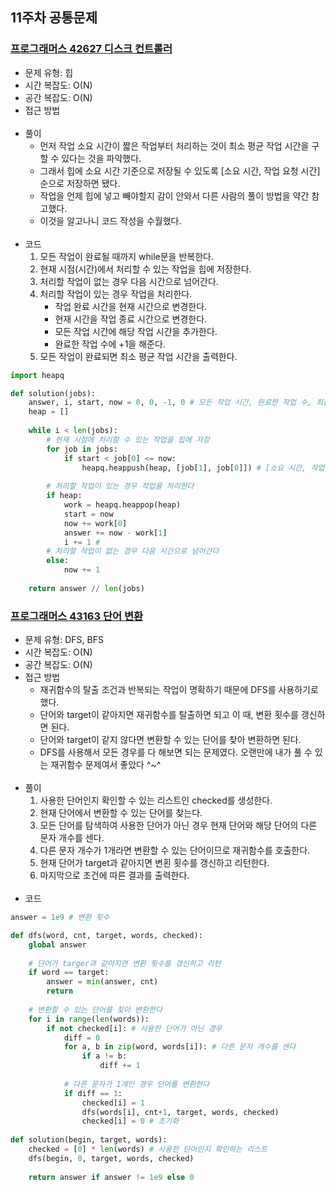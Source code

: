 ## 11주차 공통문제
### [프로그래머스 42627 디스크 컨트롤러](https://programmers.co.kr/learn/courses/30/lessons/42627)
- 문제 유형: 힙
- 시간 복잡도: O(N)
- 공간 복잡도: O(N)
- 접근 방법
<br/><br/>
- 풀이
    - 먼저 작업 소요 시간이 짧은 작업부터 처리하는 것이 최소 평균 작업 시간을 구할 수 있다는 것을 파악했다.
    - 그래서 힙에 소요 시간 기준으로 저장될 수 있도록 [소요 시간, 작업 요청 시간] 순으로 저장하면 됐다.
    - 작업을 언제 힙에 넣고 빼야할지 감이 안와서 다른 사람의 풀이 방법을 약간 참고했다.
    - 이것을 알고나니 코드 작성을 수월했다.
<br/><br/>
- 코드
    1. 모든 작업이 완료될 때까지 while문을 반복한다.
    2. 현재 시점(시간)에서 처리할 수 있는 작업을 힙에 저장한다.
    3. 처리할 작업이 없는 경우 다음 시간으로 넘어간다.
    4. 처리할 작업이 있는 경우 작업을 처리한다.
        - 작업 완료 시간을 현재 시간으로 변경한다.
        - 현재 시간을 작업 종료 시간으로 변경한다.
        - 모든 작업 시간에 해당 작업 시간을 추가한다.
        - 완료한 작업 수에 +1을 해준다.
    5. 모든 작업이 완료되면 최소 평균 작업 시간을 출력한다.
```python
import heapq

def solution(jobs):
    answer, i, start, now = 0, 0, -1, 0 # 모든 작업 시간, 완료한 작업 수, 최근 작업 완료 시간, 현재 시간
    heap = []
    
    while i < len(jobs):
        # 현재 시점에 처리할 수 있는 작업을 힙에 저장
        for job in jobs:
            if start < job[0] <= now:
                heapq.heappush(heap, [job[1], job[0]]) # [소요 시간, 작업 요청 시간] 순으로 저장
        
        # 처리할 작업이 있는 경우 작업을 처리한다
        if heap:
            work = heapq.heappop(heap)
            start = now
            now += work[0]
            answer += now - work[1]
            i += 1 #
        # 처리할 작업이 없는 경우 다음 시간으로 넘어간다
        else:
            now += 1
    
    return answer // len(jobs)
```

### [프로그래머스 43163 단어 변환](https://programmers.co.kr/learn/courses/30/lessons/43163)
- 문제 유형: DFS, BFS
- 시간 복잡도: O(N)
- 공간 복잡도: O(N)
- 접근 방법
    - 재귀함수의 탈출 조건과 반복되는 작업이 명확하기 때문에 DFS를 사용하기로 했다.
    - 단어와 target이 같아지면 재귀함수를 탈출하면 되고 이 때, 변환 횟수를 갱신하면 된다.
    - 단어와 target이 같지 않다면 변환할 수 있는 단어를 찾아 변환하면 된다.
    - DFS를 사용해서 모든 경우를 다 해보면 되는 문제였다. 오랜만에 내가 풀 수 있는 재귀함수 문제여서 좋았다 ^~^
<br/><br/>
- 풀이
    1. 사용한 단어인지 확인할 수 있는 리스트인 checked를 생성한다.
    2. 현재 단어에서 변환할 수 있는 단어를 찾는다.
    3. 모든 단어를 탐색하여 사용한 단어가 아닌 경우 현재 단어와 해당 단어의 다른 문자 개수를 센다.
    4. 다른 문자 개수가 1개라면 변환할 수 있는 단어이므로 재귀함수를 호출한다.
    5. 현재 단어가 target과 같아지면 변횐 횟수를 갱신하고 리턴한다.
    6. 마지막으로 조건에 따른 결과를 출력한다.
<br/><br/>
- 코드
```python
answer = 1e9 # 변환 횟수

def dfs(word, cnt, target, words, checked):
    global answer
    
    # 단어가 targer과 같아지면 변환 횟수를 갱신하고 리턴
    if word == target:
        answer = min(answer, cnt) 
        return
    
    # 변환할 수 있는 단어를 찾아 변환한다
    for i in range(len(words)):
        if not checked[i]: # 사용한 단어가 아닌 경우
            diff = 0
            for a, b in zip(word, words[i]): # 다른 문자 개수를 센다
                if a != b:
                    diff += 1
            
            # 다른 문자가 1개인 경우 단어를 변환한다
            if diff == 1:
                checked[i] = 1
                dfs(words[i], cnt+1, target, words, checked)
                checked[i] = 0 # 초기화
    
def solution(begin, target, words):
    checked = [0] * len(words) # 사용한 단어인지 확인하는 리스트
    dfs(begin, 0, target, words, checked)
    
    return answer if answer != 1e9 else 0
```
